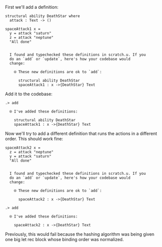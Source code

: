 
First we'll add a definition:

```unison
structural ability DeathStar where
  attack : Text -> ()

spaceAttack1 x =
  y = attack "saturn"
  z = attack "neptune"
  "All done"
```

```ucm

  I found and typechecked these definitions in scratch.u. If you
  do an `add` or `update`, here's how your codebase would
  change:
  
    ⍟ These new definitions are ok to `add`:
    
      structural ability DeathStar
      spaceAttack1 : x ->{DeathStar} Text

```
Add it to the codebase:

```ucm
.> add

  ⍟ I've added these definitions:
  
    structural ability DeathStar
    spaceAttack1 : x ->{DeathStar} Text

```
Now we'll try to add a different definition that runs the actions in a different order. This should work fine:

```unison
spaceAttack2 x =
  z = attack "neptune"
  y = attack "saturn"
  "All done"
```

```ucm

  I found and typechecked these definitions in scratch.u. If you
  do an `add` or `update`, here's how your codebase would
  change:
  
    ⍟ These new definitions are ok to `add`:
    
      spaceAttack2 : x ->{DeathStar} Text

```
```ucm
.> add

  ⍟ I've added these definitions:
  
    spaceAttack2 : x ->{DeathStar} Text

```
Previously, this would fail because the hashing algorithm was being given one big let rec block whose binding order was normalized.
